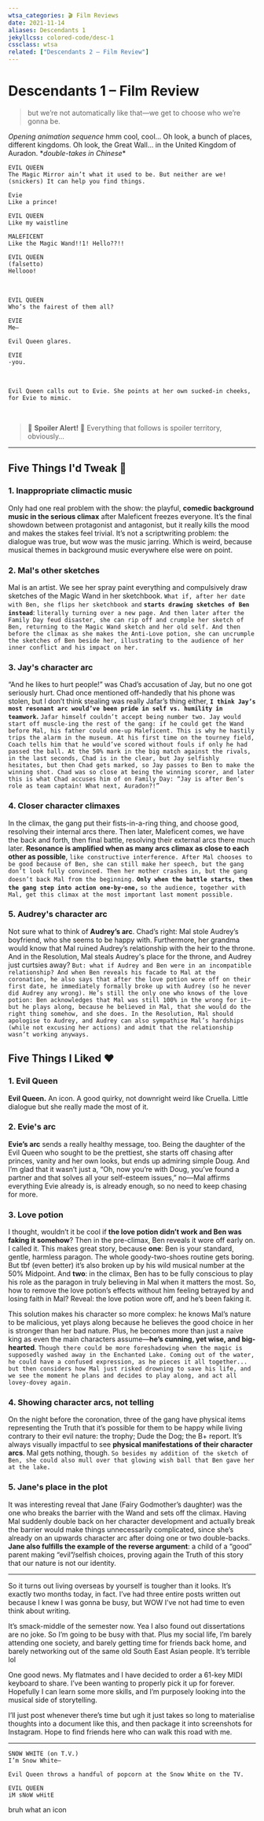 ```yaml
---
wtsa_categories: 🎬 Film Reviews
date: 2021-11-14
aliases: Descendants 1
jekyllcss: colored-code/desc-1
cssclass: wtsa
related: ["Descendants 2 – Film Review"]
---
```


# Descendants 1 – Film Review

> but we’re not automatically like that—we get to choose who we’re gonna be.

_Opening animation sequence_ hmm cool, cool… Oh look, a bunch of places, different kingdoms. Oh look, the Great Wall… in the United Kingdom of Auradon. \*_double-takes in Chinese_\*

```screenplay
EVIL QUEEN
The Magic Mirror ain’t what it used to be. But neither are we!
(snickers) It can help you find things.

Evie
Like a prince!

EVIL QUEEN
Like my waistline

MALEFICENT
Like the Magic Wand!!1! Hello??!!

EVIL QUEEN
(falsetto)
Hellooo!
```

<br>

```screenplay
EVIL QUEEN
Who’s the fairest of them all?

EVIE
Me–

Evil Queen glares.

EVIE
-you.
```

<br>

```screenplay
Evil Queen calls out to Evie. She points at her own sucked-in cheeks, for Evie to mimic.
```

<br>

> 🚨 **Spoiler Alert!** 🚨 Everything that follows is spoiler territory, obviously…

---

## Five Things I'd Tweak 🔧

### 1. Inappropriate climactic music

Only had one real problem with the show: the playful, **comedic background music in the serious climax** after Maleficent freezes everyone. It’s the final showdown between protagonist and antagonist, but it really kills the mood and makes the stakes feel trivial. It’s not a scriptwriting problem: the dialogue was true, but wow was the music jarring. Which is weird, because musical themes in background music everywhere else were on point.

### 2. Mal's other sketches

Mal is an artist. We see her spray paint everything and compulsively draw sketches of the Magic Wand in her sketchbook. `What if, after her date with Ben, she flips her sketchbook and` **`starts drawing sketches of Ben instead`**: `literally turning over a new page. And then later after the Family Day feud disaster, she can rip off and crumple her sketch of Ben, returning to the Magic Wand sketch and her old self. And then before the climax as she makes the Anti-Love potion, she can uncrumple the sketches of Ben beside her, illustrating to the audience of her inner conflict and his impact on her.`

### 3. Jay's character arc

“And he likes to hurt people!” was Chad’s accusation of Jay, but no one got seriously hurt. Chad once mentioned off-handedly that his phone was stolen, but I don’t think stealing was really Jafar’s thing either, **`I think Jay’s most resonant arc would’ve been pride in self vs. humility in teamwork`.** `Jafar himself couldn’t accept being number two. Jay would start off muscle-ing the rest of the gang: if he could get the Wand before Mal, his father could one-up Maleficent. This is why he hastily trips the alarm in the museum. At his first time on the tourney field, Coach tells him that he would’ve scored without fouls if only he had passed the ball. At the 50% mark in the big match against the rivals, in the last seconds, Chad is in the clear, but Jay selfishly hesitates, but then Chad gets marked, so Jay passes to Ben to make the winning shot. Chad was so close at being the winning scorer, and later this is what Chad accuses him of on Family Day: “Jay is after Ben’s role as team captain! What next, Auradon?!”`

### 4. Closer character climaxes

In the climax, the gang put their fists-in-a-ring thing, and choose good, resolving their internal arcs there. Then later, Maleficent comes, we have the back and forth, then final battle, resolving their external arcs there much later. **Resonance is amplified when as many arcs climax as close to each other as possible**, `like constructive interference. After Mal chooses to be good because of Ben, she can still make her speech, but the gang don’t look fully convinced. Then her mother crashes in, but the gang doesn’t back Mal from the beginning.` **`Only when the battle starts, then the gang step into action one-by-one,`** `so the audience, together with Mal, get this climax at the most important last moment possible.`

### 5. Audrey's character arc

Not sure what to think of **Audrey’s arc**. Chad’s right: Mal stole Audrey’s boyfriend, who she seems to be happy with. Furthermore, her grandma would know that Mal ruined Audrey’s relationship with the heir to the throne. And in the Resolution, Mal steals Audrey's place for the throne, and Audrey just curtsies away? `But: what if Audrey and Ben were in an incompatible relationship? And when Ben reveals his facade to Mal at the coronation, he also says that after the love potion wore off on their first date, he immediately formally broke up with Audrey (so he never did Audrey any wrong). He’s still the only one who knows of the love potion: Ben acknowledges that Mal was still 100% in the wrong for it—but he plays along, because he believed in Mal, that she would do the right thing somehow, and she does. In the Resolution, Mal should apologise to Audrey, and Audrey can also sympathise Mal’s hardships (while not excusing her actions) and admit that the relationship wasn’t working anyways.`

## Five Things I Liked ❤️

### 1. Evil Queen

**Evil Queen.** An icon. A good quirky, not downright weird like Cruella. Little dialogue but she really made the most of it.

### 2. Evie's arc

**Evie’s arc** sends a really healthy message, too. Being the daughter of the Evil Queen who sought to be the prettiest, she starts off chasing after princes, vanity and her own looks, but ends up admiring simple Doug. And I’m glad that it wasn’t just a, “Oh, now you’re with Doug, you’ve found a partner and that solves all your self-esteem issues,” no—Mal affirms everything Evie already is, is already enough, so no need to keep chasing for more.

### 3. Love potion

I thought, wouldn’t it be cool if **the love potion didn’t work and Ben was faking it somehow**? Then in the pre-climax, Ben reveals it wore off early on. I called it. This makes great story, because **one**: Ben is your standard, gentle, harmless paragon. The whole goody-two-shoes routine gets boring. But tbf (even better) it’s also broken up by his wild musical number at the 50% Midpoint. And **two**: in the climax, Ben has to be fully conscious to play his role as the paragon in truly believing in Mal when it matters the most. So, how to remove the love potion’s effects without him feeling betrayed by and losing faith in Mal? Reveal: the love potion wore off, and he’s been faking it.

This solution makes his character so more complex: he knows Mal’s nature to be malicious, yet plays along because he believes the good choice in her is stronger than her bad nature. Plus, he becomes more than just a naive king as even the main characters assume—**he’s cunning, yet wise, and big-hearted**. `Though there could be more foreshadowing when the magic is supposedly washed away in the Enchanted Lake. Coming out of the water, he could have a confused expression, as he pieces it all together... but then considers how Mal just risked drowning to save his life, and we see the moment he plans and decides to play along, and act all lovey-dovey again.`

### 4. Showing character arcs, not telling

On the night before the coronation, three of the gang have physical items representing the Truth that it’s possible for them to be happy while living contrary to their evil nature: the trophy; Dude the Dog; the B+ report. It’s always visually impactful to see **physical manifestations of their character arcs**. Mal gets nothing, though. `So besides my addition of the sketch of Ben, she could also mull over that glowing wish ball that Ben gave her at the lake.`

### 5. Jane's place in the plot

It was interesting reveal that Jane (Fairy Godmother’s daughter) was the one who breaks the barrier with the Wand and sets off the climax. Having Mal suddenly double back on her character development and actually break the barrier would make things unnecessarily complicated, since she’s already on an upwards character arc after doing one or two double-backs. **Jane also fulfills the example of the reverse argument**: a child of a “good” parent making “evil”/selfish choices, proving again the Truth of this story that our nature is not our identity.

---

So it turns out living overseas by yourself is tougher than it looks. It’s exactly two months today, in fact. I’ve had three entire posts written out because I knew I was gonna be busy, but WOW I’ve not had time to even think about writing.

It’s smack-middle of the semester now. Yea I also found out dissertations are no joke. So I’m going to be busy with that. Plus my social life, I’m barely attending one society, and barely getting time for friends back home, and barely networking out of the same old South East Asian people. It’s terrible lol

One good news. My flatmates and I have decided to order a 61-key MIDI keyboard to share. I’ve been wanting to properly pick it up for forever. Hopefully I can learn some more skills, and I’m purposely looking into the musical side of storytelling.

I’ll just post whenever there’s time but ugh it just takes so long to materialise thoughts into a document like this, and then package it into screenshots for Instagram. Hope to find friends here who can walk this road with me.

---

```screenplay
SNOW WHITE (on T.V.)
I’m Snow White–

Evil Queen throws a handful of popcorn at the Snow White on the TV.

EVIL QUEEN
iM sNoW wHitE
```

bruh what an icon
